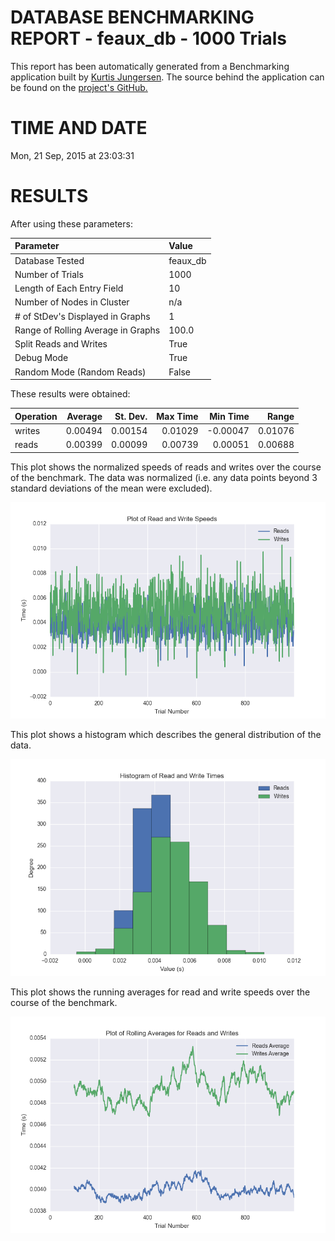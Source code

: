 DATABASE BENCHMARKING REPORT - feaux_db - 1000 Trials
=========================================

This report has been automatically generated from a Benchmarking application
built by [Kurtis Jungersen](http://kmjungersen.com).  The source behind the application can be found on the [project's GitHub.](https://github.com/kmjungersen/DB-Benchmarking)

TIME AND DATE
=============

Mon, 21 Sep, 2015 at 23:03:31


RESULTS
=======

After using these parameters:

| Parameter                          | Value    |
|:-----------------------------------|:---------|
| Database Tested                    | feaux_db |
| Number of Trials                   | 1000     |
| Length of Each Entry Field         | 10       |
| Number of Nodes in Cluster         | n/a      |
| # of StDev's Displayed in Graphs   | 1        |
| Range of Rolling Average in Graphs | 100.0    |
| Split Reads and Writes             | True     |
| Debug Mode                         | True     |
| Random Mode (Random Reads)         | False    |

These results were obtained:

| Operation   |   Average |   St. Dev. |   Max Time |   Min Time |   Range |
|:------------|----------:|-----------:|-----------:|-----------:|--------:|
| writes      |   0.00494 |    0.00154 |    0.01029 |   -0.00047 | 0.01076 |
| reads       |   0.00399 |    0.00099 |    0.00739 |    0.00051 | 0.00688 |

This plot shows the normalized speeds of reads and writes over the course of the benchmark.  The data was normalized (i.e. any data points beyond 3 standard deviations of the mean were excluded).

![Alt text](images/feaux_db-Sep21-2015--23-03-rw.png "rw")

This plot shows a histogram which describes the general distribution of the data.

![Alt text](images/feaux_db-Sep21-2015--23-03-stats.png "stats")

This plot shows the running averages for read and write speeds over the course of the benchmark.

![Alt text](images/feaux_db-Sep21-2015--23-03-running_avg.png "running_avg")